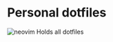 # Personal dotfiles

![neovim](https://img.shields.io/badge/NeoVim-%2357A143.svg?&style=for-the-badge&logo=neovim&logoColor=white)
Holds all dotfiles

